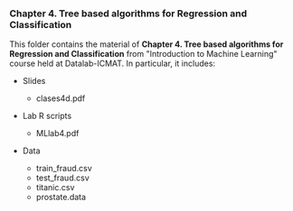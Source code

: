 ### Chapter 4. Tree based algorithms for Regression and Classification

This folder contains the material of **Chapter 4. Tree based algorithms for Regression and Classification** from "Introduction to Machine Learning" course held at Datalab-ICMAT. In particular, it includes:

* Slides
  - clases4d.pdf

* Lab R scripts
  - MLlab4.pdf

* Data 
  - train_fraud.csv
  - test_fraud.csv
  - titanic.csv
  - prostate.data
